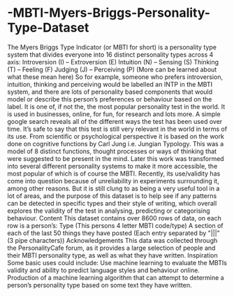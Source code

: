 # -MBTI-Myers-Briggs-Personality-Type-Dataset
The Myers Briggs Type Indicator (or MBTI for short) is a personality type system that divides everyone into 16 distinct personality types across 4 axis:  Introversion (I) – Extroversion (E) Intuition (N) – Sensing (S) Thinking (T) – Feeling (F) Judging (J) – Perceiving (P) (More can be learned about what these mean here)  So for example, someone who prefers introversion, intuition, thinking and perceiving would be labelled an INTP in the MBTI system, and there are lots of personality based components that would model or describe this person’s preferences or behaviour based on the label.  It is one of, if not the, the most popular personality test in the world. It is used in businesses, online, for fun, for research and lots more. A simple google search reveals all of the different ways the test has been used over time. It’s safe to say that this test is still very relevant in the world in terms of its use.  From scientific or psychological perspective it is based on the work done on cognitive functions by Carl Jung i.e. Jungian Typology. This was a model of 8 distinct functions, thought processes or ways of thinking that were suggested to be present in the mind. Later this work was transformed into several different personality systems to make it more accessible, the most popular of which is of course the MBTI.  Recently, its use/validity has come into question because of unreliability in experiments surrounding it, among other reasons. But it is still clung to as being a very useful tool in a lot of areas, and the purpose of this dataset is to help see if any patterns can be detected in specific types and their style of writing, which overall explores the validity of the test in analysing, predicting or categorising behaviour.  Content This dataset contains over 8600 rows of data, on each row is a person’s:  Type (This persons 4 letter MBTI code/type) A section of each of the last 50 things they have posted (Each entry separated by "|||" (3 pipe characters)) Acknowledgements This data was collected through the PersonalityCafe forum, as it provides a large selection of people and their MBTI personality type, as well as what they have written.  Inspiration Some basic uses could include:  Use machine learning to evaluate the MBTIs validity and ability to predict language styles and behaviour online. Production of a machine learning algorithm that can attempt to determine a person’s personality type based on some text they have written.
